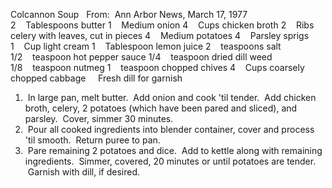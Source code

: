 Colcannon Soup
 
From:  Ann Arbor News, March 17, 1977
 
 
2    Tablespoons butter
1    Medium onion
4    Cups chicken broth
2    Ribs celery with leaves, cut in pieces
4    Medium potatoes
4    Parsley sprigs
1    Cup light cream
1    Tablespoon lemon juice
2    teaspoons salt
1/2    teaspoon hot pepper sauce
1/4    teaspoon dried dill weed
1/8    teaspoon nutmeg
1    teaspoon chopped chives
4    Cups coarsely chopped cabbage
    Fresh dill for garnish
 
 
1.  In large pan, melt butter.  Add onion and cook 'til tender.  Add chicken broth, celery, 2 potatoes (which have been pared and sliced), and parsley.  Cover, simmer 30 minutes.
2.  Pour all cooked ingredients into blender container, cover and process 'til smooth.  Return puree to pan.
3.  Pare remaining 2 potatoes and dice.  Add to kettle along with remaining ingredients.  Simmer, covered, 20 minutes or until potatoes are tender.  Garnish with dill, if desired.
